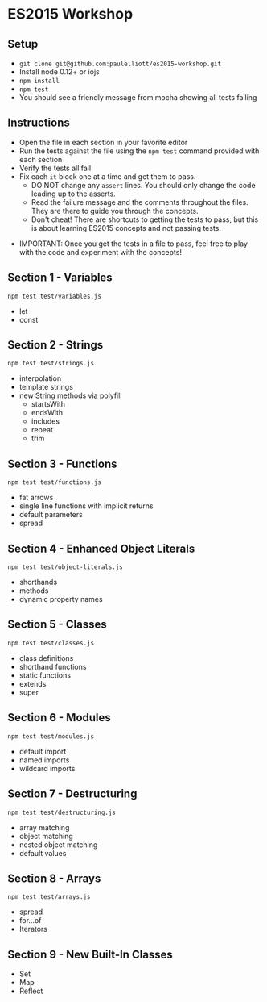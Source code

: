 # ES2015 Workshop

## Setup

- `git clone git@github.com:paulelliott/es2015-workshop.git`
- Install node 0.12+ or iojs
- `npm install`
- `npm test`
- You should see a friendly message from mocha showing all tests failing

## Instructions

- Open the file in each section in your favorite editor
- Run the tests against the file using the `npm test` command provided with each section
- Verify the tests all fail
- Fix each `it` block one at a time and get them to pass.
  - DO NOT change any `assert` lines. You should only change the code leading up to the asserts.
  - Read the failure message and the comments throughout the files. They are there to guide you through the concepts.
  - Don't cheat! There are shortcuts to getting the tests to pass, but this is about learning ES2015 concepts and not passing tests.

* IMPORTANT: Once you get the tests in a file to pass, feel free to play with the code and experiment with the concepts!

## Section 1 - Variables

`npm test test/variables.js`

- let
- const

## Section 2 - Strings

`npm test test/strings.js`

- interpolation
- template strings
- new String methods via polyfill
  - startsWith
  - endsWith
  - includes
  - repeat
  - trim

## Section 3 - Functions

`npm test test/functions.js`

- fat arrows
- single line functions with implicit returns
- default parameters
- spread

## Section 4 - Enhanced Object Literals

`npm test test/object-literals.js`

- shorthands
- methods
- dynamic property names

## Section 5 - Classes

`npm test test/classes.js`

- class definitions
- shorthand functions
- static functions
- extends
- super

## Section 6 - Modules

`npm test test/modules.js`

- default import
- named imports
- wildcard imports

## Section 7 - Destructuring

`npm test test/destructuring.js`

- array matching
- object matching
- nested object matching
- default values

## Section 8 - Arrays

`npm test test/arrays.js`

- spread
- for...of
- Iterators

## Section 9 - New Built-In Classes

- Set
- Map
- Reflect
